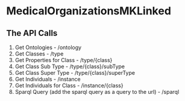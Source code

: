 # MedicalOrganizationsMKLinked

## The API Calls

1. Get Ontologies - /ontology
2. Get Classes - /type
3. Get Properties for Class - /type/{class}
4. Get Class Sub Type - /type/{class}/subType
5. Get Class Super Type - /type/{class}/superType
6. Get Individuals - /instance
7. Get Individuals for Class - /instance/{class}
8. Sparql Query (add the sparql query as a query to the url) - /sparql
